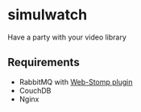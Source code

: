 simulwatch
==========
Have a party with your video library

Requirements
------------
* RabbitMQ with [Web-Stomp plugin](https://www.rabbitmq.com/web-stomp.html)
* CouchDB
* Nginx



